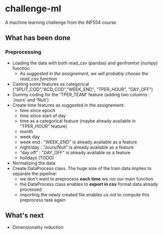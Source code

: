 # challenge-ml

A machine learning challenge from the INF554 course

## What has been done

### Preprocessing

* Loading the data with both read_csv (pandas) and genfromtxt (numpy) function
    * *As suggested in the assignement, we will probably choose the read_csv function*
* Casting some features as categorical ("SPLIT_COD","ACD_COD","WEEK_END", "TPER_HOUR", "DAY_OFF")
* Dummy coding for the 'TPER_TEAM' feature (adding two columns : 'Jours' and 'Nuit')
* Create time features as suggested in the assignement:
    * time since epoch
    * time since start of day
    * time as a categorical feature (maybe already available in "TPER_HOUR" feature)
    * month
    * week day
    * week end : "WEEK_END" is already available as a feature
    * night/day : "Jours/Nuit" is already available as a feature
    * “day off” : "DAY_OFF" is already available as a feature
    * holidays (TODO)
* Normalizing the data
* Create DataProcess class. The huge size of the train data implies to separate the pipeline:
    * we don't want to preprocess **each time** we run our main function
    * the DataProcess class enables to **export in csv** format data already processed
    * importing the newly created file enables us not to compute this preprocess task again

## What's next

* Dimensionality reduction